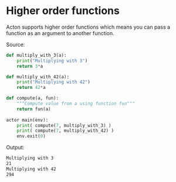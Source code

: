 # Higher order functions

Acton supports higher order functions which means you can pass a function as an argument to another function.

Source:
```python
def multiply_with_3(a):
    print("Multiplying with 3")
    return 3*a

def multiply_with_42(a):
    print("Multiplying with 42")
    return 42*a

def compute(a, fun):
    """Compute value from a using function fun"""
    return fun(a)
    
actor main(env):
    print( compute(7, multiply_with_3) )
    print( compute(7, multiply_with_42) )
    env.exit(0)
```

Output:
```sh
Multiplying with 3
21
Multiplying with 42
294
```
